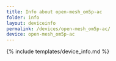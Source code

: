 ```yaml
---
title: Info about open-mesh_om5p-ac
folder: info
layout: deviceinfo
permalink: /devices/open-mesh_om5p-ac/
device: open-mesh_om5p-ac
---
```

{% include templates/device_info.md %}
